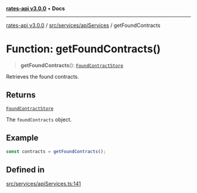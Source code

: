 [**rates-api v3.0.0**](../../../../README.md) • **Docs**

***

[rates-api v3.0.0](../../../../modules.md) / [src/services/apiServices](../README.md) / getFoundContracts

# Function: getFoundContracts()

> **getFoundContracts**(): [`FoundContractStore`](../../../types/type-aliases/FoundContractStore.md)

Retrieves the found contracts.

## Returns

[`FoundContractStore`](../../../types/type-aliases/FoundContractStore.md)

The `foundContracts` object.

## Example

```typescript
const contracts = getFoundContracts();
```

## Defined in

[src/services/apiServices.ts:141](https://github.com/ZelCore-io/rates-api/blob/6ee8192dea404fd0a0f6ba9b7352f3b7673523eb/src/services/apiServices.ts#L141)
